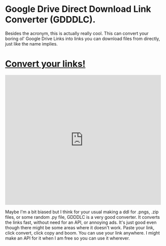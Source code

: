 # Google Drive Direct Download Link Converter (GDDDLC).

Besides the acronym, this is actually really cool. This can convert your boring ol' Google Drive Links into links you can download files from directly, just like the name implies.

# [Convert your links!](https://google-drive-ddl.glitch.me)

<div class="glitch-embed-wrap" style="height: 420px; width: 100%;">
  <iframe
    src="https://glitch.com/embed/#!/embed/google-drive-ddl?path=index.html&previewSize=100&attributionHidden=true"
    title="google-drive-ddl on Glitch"
    allow="geolocation; microphone; camera; midi; vr; encrypted-media"
    style="height: 100%; width: 100%; border: 0;">
  </iframe>
</div>

Maybe I'm a bit biased but I think for your usual making a ddl for .pngs, .zip files, or some random .py file, GDDDLC is a very good converter. It converts the links fast, without need for an API, or annoying ads. It's just good even though there might be some areas where it doesn't work. Paste your link, click convert, click copy and boom. You can use your link anywhere. I might make an API for it when I am free so you can use it wherever.
